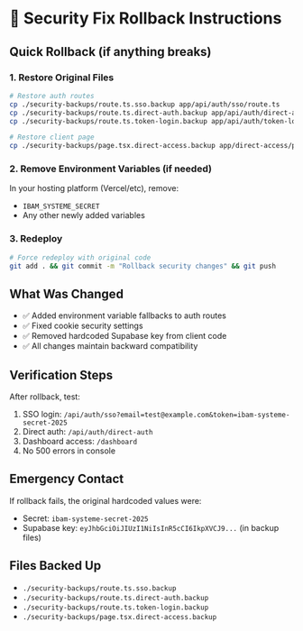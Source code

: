 # 🔄 Security Fix Rollback Instructions

## Quick Rollback (if anything breaks)

### 1. Restore Original Files
```bash
# Restore auth routes
cp ./security-backups/route.ts.sso.backup app/api/auth/sso/route.ts
cp ./security-backups/route.ts.direct-auth.backup app/api/auth/direct-auth/route.ts  
cp ./security-backups/route.ts.token-login.backup app/api/auth/token-login/route.ts

# Restore client page
cp ./security-backups/page.tsx.direct-access.backup app/direct-access/page.tsx
```

### 2. Remove Environment Variables (if needed)
In your hosting platform (Vercel/etc), remove:
- `IBAM_SYSTEME_SECRET`
- Any other newly added variables

### 3. Redeploy
```bash
# Force redeploy with original code
git add . && git commit -m "Rollback security changes" && git push
```

## What Was Changed
- ✅ Added environment variable fallbacks to auth routes
- ✅ Fixed cookie security settings
- ✅ Removed hardcoded Supabase key from client code
- ✅ All changes maintain backward compatibility

## Verification Steps
After rollback, test:
1. SSO login: `/api/auth/sso?email=test@example.com&token=ibam-systeme-secret-2025`
2. Direct auth: `/api/auth/direct-auth`
3. Dashboard access: `/dashboard`
4. No 500 errors in console

## Emergency Contact
If rollback fails, the original hardcoded values were:
- Secret: `ibam-systeme-secret-2025`
- Supabase key: `eyJhbGciOiJIUzI1NiIsInR5cCI6IkpXVCJ9...` (in backup files)

## Files Backed Up
- `./security-backups/route.ts.sso.backup`
- `./security-backups/route.ts.direct-auth.backup`
- `./security-backups/route.ts.token-login.backup`
- `./security-backups/page.tsx.direct-access.backup`